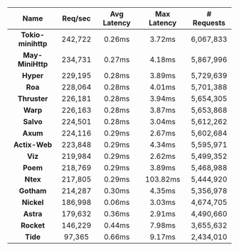 |   **Name**   |   Req/sec   | Avg Latency | Max Latency |  # Requests |
|:------------:|:-----------:|:-----------:|:-----------:|:-----------:|
|**Tokio-minihttp** |242,722|0.26ms|3.72ms|6,067,833|
|**May-MiniHttp** |234,731|0.27ms|4.18ms|5,867,996|
|**Hyper** |229,195|0.28ms|3.89ms|5,729,639|
|**Roa** |228,064|0.28ms|4.01ms|5,701,388|
|**Thruster** |226,181|0.28ms|3.94ms|5,654,305|
|**Warp** |226,163|0.28ms|3.87ms|5,653,868|
|**Salvo** |224,501|0.28ms|3.04ms|5,612,262|
|**Axum** |224,116|0.29ms|2.67ms|5,602,684|
|**Actix-Web** |223,848|0.29ms|4.34ms|5,595,971|
|**Viz** |219,984|0.29ms|2.62ms|5,499,352|
|**Poem** |218,769|0.29ms|3.89ms|5,468,988|
|**Ntex** |217,805|0.29ms|103.82ms|5,444,920|
|**Gotham** |214,287|0.30ms|4.35ms|5,356,978|
|**Nickel** |186,998|0.06ms|3.03ms|4,674,705|
|**Astra** |179,632|0.36ms|2.91ms|4,490,660|
|**Rocket** |146,229|0.44ms|7.98ms|3,655,632|
|**Tide** |97,365|0.66ms|9.17ms|2,434,010|

